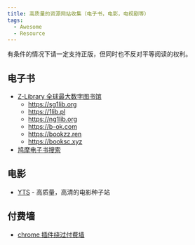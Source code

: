 ```yaml
---
title: 高质量的资源网站收集（电子书，电影，电视剧等）
tags:
  - Awesome
  - Resource
---
```


有条件的情况下请一定支持正版，但同时也不反对平等阅读的权利。

## 电子书

- [Z-Library 全球最大数字图书馆](https://zh.z-lib.org/)
  - <https://sg1lib.org>
  - <https://1lib.pl>
  - <https://ng1lib.org>
  - <https://b-ok.com>
  - <https://bookzz.ren>
  - <https://booksc.xyz>
- [鸠摩电子书搜索](https://www.jiumodiary.com/)

## 电影

- [YTS](https://yts.mx/) - 高质量，高清的电影种子站

## 付费墙

- [chrome 插件绕过付费墙](https://github.com/iamadamdev/bypass-paywalls-chrome)
